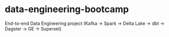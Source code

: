 # data-engineering-bootcamp
End-to-end Data Engineering project (Kafka → Spark → Delta Lake → dbt → Dagster → GE → Superset)
